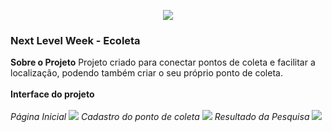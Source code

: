 <p align="center">
  <img  src="https://user-images.githubusercontent.com/62821027/84599082-c89e1080-ae45-11ea-9e7f-bc7f5934abcd.png">
</p>
<h3>Next Level Week - Ecoleta</h3>

**Sobre o Projeto**
Projeto criado para conectar pontos de coleta e facilitar a localização, podendo também criar o seu próprio ponto de coleta.  <br><br>
**Interface do projeto** <br><br>
*Página Inicial*
<img  src="https://user-images.githubusercontent.com/62821027/84599918-f25a3600-ae4b-11ea-9a8f-6ff411ebc838.png">
*Cadastro do ponto de coleta*
<img  src="https://user-images.githubusercontent.com/62821027/84599791-110bfd00-ae4b-11ea-9942-af14001e77ae.png">
*Resultado da Pesquisa*
<img  src="https://user-images.githubusercontent.com/62821027/84599692-4cf29280-ae4a-11ea-871d-8cc39bbc495a.png">


